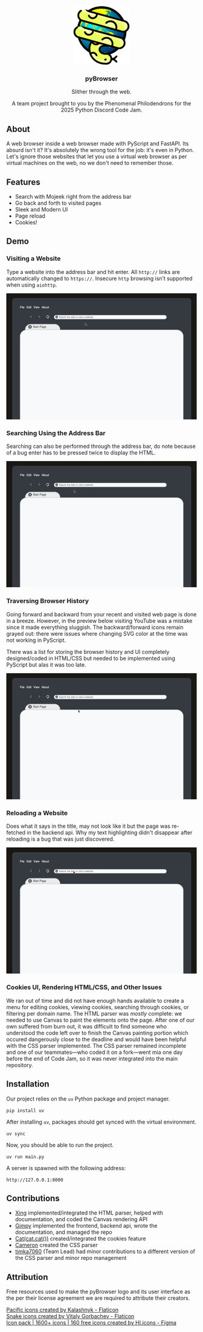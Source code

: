 <div align="center">
    <picture>
      <img width="150px" alt="pybrowser logo" src="./docs/assets/pybrowser_logo.png">
    </picture>
      <div align="center">
         <h3>pyBrowser</h3>
         <p>Slither through the web.</p>
         <p>A team project brought to you by the Phenomenal Philodendrons for the 2025 Python Discord Code Jam.</p>
      </div>
</div>

## About
A web browser inside a web browser made with PyScript and FastAPI. Its absurd isn't it? It's absolutely the wrong tool for the job: it's even in Python. Let's ignore those websites that let you use a virtual web browser as per virtual machines on the web, no we don't need to remember those.

## Features
* Search with Mojeek right from the address bar
* Go back and forth to visited pages
* Sleek and Modern UI
* Page reload
* Cookies!

## Demo

### Visiting a Website
Type a website into the address bar and hit enter. All `http://` links are automatically changed to `https://`. Insecure `http` browsing isn’t supported when using `aiohttp`.

<img src="./docs/assets/visit_website.gif">

### Searching Using the Address Bar
Searching can also be performed through the address bar, do note because of a bug enter has to be pressed twice to display the HTML.

<img src="./docs/assets/search_address_bar.gif">

### Traversing Browser History
Going forward and backward from your recent and visited web page is done in a breeze. However, in the preview below visiting YouTube was a mistake since it made everything sluggish. The backward/forward icons remain grayed out: there were issues where changing SVG color at the time was not working in PyScript.

There was a list for storing the browser history and UI completely designed/coded in HTML/CSS but needed to be implemented using PyScript but alas it was too late.

<img src="./docs/assets/browser_history.gif">

### Reloading a Website
Does what it says in the title, may not look like it but the page was re-fetched in the backend api. Why my text highlighting didn't disappear after reloading is a bug that was just discovered.

<img src="./docs/assets/reload_website.gif">

### Cookies UI, Rendering HTML/CSS, and Other Issues
We ran out of time and did not have enough hands available to create a menu for editing cookies, viewing cookies, searching through cookies, or filtering per domain name. The HTML parser was *mostly* complete: we needed to use Canvas to paint the elements onto the page. After one of our own suffered from burn out, it was difficult to find someone who understood the code left over to finish the Canvas painting portion which occured dangerously close to the deadline and would have been helpful with the CSS parser implemented. The CSS parser remained incomplete and one of our teammates&mdash;who coded it on a fork&mdash;went mia one day before the end of Code Jam, so it was never integrated into the main repository.

## Installation
Our project relies on the `uv` Python package and project manager.
```
pip install uv
```
After installing `uv`, packages should get synced with the virtual environment.
```
uv sync
```
Now, you should be able to run the project.
```
uv run main.py
```

A server is spawned with the following address:
```
http://127.0.0.1:8000
```



## Contributions
- <a href="https://github.com/xing216">Xing</a> implemented/integrated the HTML parser, helped with documentation, and coded the Canvas rendering API
- <a href="https://github.com/Gimpy3887">Gimpy</a> implemented the frontend, backend api, wrote the documentation, and managed the repo
- <a href="https://github.com/bast0006">Cat(cat.cat())</a> created/integrated the cookies feature
- <a href="https://github.com/cameronabel">Cameron</a> created the CSS parser
- <a href="https://github.com/poti1">timka7060</a> (Team Lead) had minor contributions to a different version of the CSS parser and minor repo management


## Attribution
Free resources used to make the pyBrowser logo and its user interface as the per their license agreement we are required to attribute their creators.  

<a href="https://www.flaticon.com/free-icons/pacific" title="pacific icons">Pacific icons created by Kalashnyk - Flaticon</a>  
<a href="https://www.flaticon.com/free-icons/snake" title="snake icons">Snake icons created by Vitaly Gorbachev - Flaticon</a>  
<a href="https://www.figma.com/community/file/1159604531253325245" title="ui icons">Icon pack | 1600+ icons | 160 free icons created by HI.icons - Figma</a>
